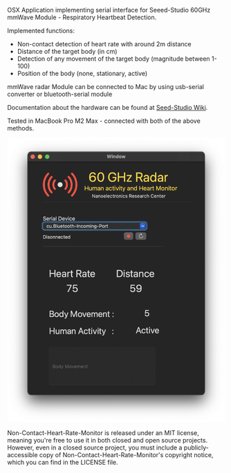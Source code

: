 OSX Application implementing serial interface for Seeed-Studio 60GHz mmWave Module - Respiratory Heartbeat Detection.

Implemented functions:   

- Non-contact detection of heart rate with around 2m distance
- Distance of the target body (in cm)
- Detection of any movement of the target body (magnitude between 1-100)
- Position of the body (none, stationary, active)

mmWave radar Module can be connected to Mac by using usb-serial converter or bluetooth-serial module

Documentation about the hardware can be found at [Seed-Studio Wiki](https://wiki.seeedstudio.com/Radar_MR60BHA1/).

Tested in MacBook Pro M2 Max - connected with both of the above methods.

![alt text](https://github.com/can-yesilyurt/Non-Contact-Heart-Rate-Monitor/blob/main/app_git.png?raw=true)

Non-Contact-Heart-Rate-Monitor is released under an MIT license, meaning you're free to use it in both closed and open source projects. However, even in a closed source project, you must include a publicly-accessible copy of Non-Contact-Heart-Rate-Monitor's copyright notice, which you can find in the LICENSE file.

